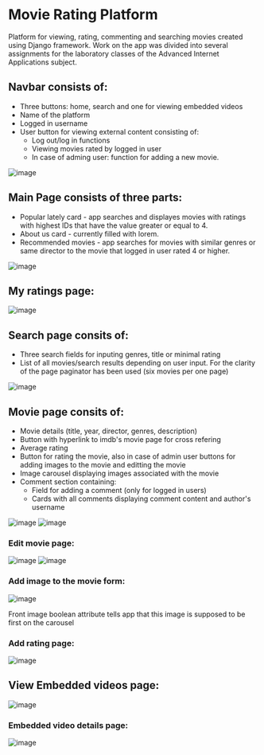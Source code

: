 # Movie Rating Platform
Platform for viewing, rating, commenting and searching movies created using Django framework. Work on the app was divided into several assignments for the laboratory classes of the Advanced Internet Applications subject.

## Navbar consists of:
- Three buttons: home, search and one for viewing embedded videos
- Name of the platform
- Logged in username
- User button for viewing external content consisting of:
  - Log out/log in functions
  - Viewing movies rated by logged in user
  - In case of adming user: function for adding a new movie.

![image](https://github.com/Kopczuch/Movie-Rating-Platform/assets/55816369/add820a0-df61-4431-8a97-42eb8995e89b)

## Main Page consists of three parts:
- Popular lately card - app searches and displayes movies with ratings with highest IDs that have the value greater or equal to 4.
- About us card - currently filled with lorem.
- Recommended movies - app searches for movies with similar genres or same director to the movie that logged in user rated 4 or higher.

![image](https://github.com/Kopczuch/Movie-Rating-Platform/assets/55816369/ce7f7d1e-48b1-4968-b5ca-f7469a28919e)

## My ratings page:
![image](https://github.com/Kopczuch/Movie-Rating-Platform/assets/55816369/c9e93275-90b5-4517-85ea-1a12f67bc80c)


## Search page consits of:
- Three search fields for inputing genres, title or minimal rating
- List of all movies/search results depending on user input. For the clarity of the page paginator has been used (six movies per one page)

![image](https://github.com/Kopczuch/Movie-Rating-Platform/assets/55816369/1a950a36-c5f5-4dbc-8969-7415ca9303a4)

## Movie page consits of:
- Movie details (title, year, director, genres, description)
- Button with hyperlink to imdb's movie page for cross refering
- Average rating
- Button for rating the movie, also in case of admin user buttons for adding images to the movie and editting the movie
- Image carousel displaying images associated with the movie
- Comment section containing:
  - Field for adding a comment (only for logged in users)
  - Cards with all comments displaying comment content and author's username

![image](https://github.com/Kopczuch/Movie-Rating-Platform/assets/55816369/592bfe08-8d9a-4df6-bbe8-f8fda17e7b91)
![image](https://github.com/Kopczuch/Movie-Rating-Platform/assets/55816369/c59d1df8-416f-463c-8bc9-e988336a25bd)

### Edit movie page:
![image](https://github.com/Kopczuch/Movie-Rating-Platform/assets/55816369/5b7e12b0-0b0b-4242-bf02-a75e32b90578)
![image](https://github.com/Kopczuch/Movie-Rating-Platform/assets/55816369/e12f3496-319c-4234-aae3-988eafb3855a)

### Add image to the movie form:
![image](https://github.com/Kopczuch/Movie-Rating-Platform/assets/55816369/d412557e-55f1-46a9-9f42-ada4340310cf)

Front image boolean attribute tells app that this image is supposed to be first on the carousel

### Add rating page:
![image](https://github.com/Kopczuch/Movie-Rating-Platform/assets/55816369/81846a72-269d-4c18-a381-84dd2dc0e4b2)

## View Embedded videos page:
![image](https://github.com/Kopczuch/Movie-Rating-Platform/assets/55816369/e015fd3e-965c-4912-bd57-8c53afc18b28)

### Embedded video details page:
![image](https://github.com/Kopczuch/Movie-Rating-Platform/assets/55816369/43f502fc-f96c-473a-9938-d97228134460)


